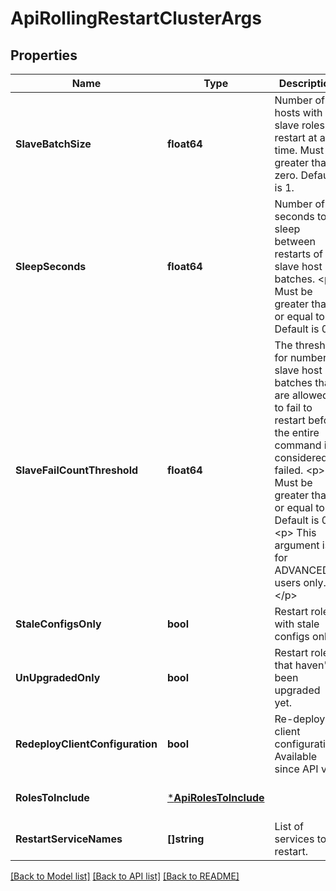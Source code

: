 # ApiRollingRestartClusterArgs

## Properties
Name | Type | Description | Notes
------------ | ------------- | ------------- | -------------
**SlaveBatchSize** | **float64** | Number of hosts with slave roles to restart at a time. Must be greater than zero. Default is 1. | [optional] [default to null]
**SleepSeconds** | **float64** | Number of seconds to sleep between restarts of slave host batches. &lt;p&gt; Must be greater than or equal to 0. Default is 0. | [optional] [default to null]
**SlaveFailCountThreshold** | **float64** | The threshold for number of slave host batches that are allowed to fail to restart before the entire command is considered failed. &lt;p&gt; Must be greater than or equal to 0. Default is 0. &lt;p&gt; This argument is for ADVANCED users only. &lt;/p&gt; | [optional] [default to null]
**StaleConfigsOnly** | **bool** | Restart roles with stale configs only. | [optional] [default to null]
**UnUpgradedOnly** | **bool** | Restart roles that haven&#x27;t been upgraded yet. | [optional] [default to null]
**RedeployClientConfiguration** | **bool** | Re-deploy client configuration. Available since API v6. | [optional] [default to null]
**RolesToInclude** | [***ApiRolesToInclude**](ApiRolesToInclude.md) |  | [optional] [default to null]
**RestartServiceNames** | **[]string** | List of services to restart. | [optional] [default to null]

[[Back to Model list]](../README.md#documentation-for-models) [[Back to API list]](../README.md#documentation-for-api-endpoints) [[Back to README]](../README.md)

